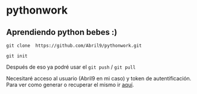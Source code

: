 #  pythonwork
## Aprendiendo python bebes :) 

```git clone  https://github.com/Abril9/pythonwork.git```


``` git init ```

Después de eso ya podré usar el 
```git push``` / ```git pull```

Necesitaré acceso al usuario (Abril9 en mi caso) y token de autentificación. Para ver como generar o recuperar el mismo ir [aquí](https://docs.github.com/es/authentication/keeping-your-account-and-data-secure/creating-a-personal-access-token).
